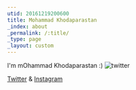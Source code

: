 ```yaml
---
utid: 20161219200600
title: Mohammad Khodaparastan
_index: about
_permalink: /:title/
_type: page
_layout: custom
---
```

I'm mOhammad Khodaparastan 
:)
![twitter](t.png)

[Twitter](https://twitter.com/mkhmac) & [Instagram](https://instagram.com/mkhmac)
